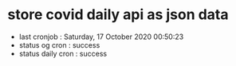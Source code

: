 # store covid daily api as json data

- last cronjob : Saturday, 17 October 2020 00:50:23
- status og cron : success
- status daily cron : success
      
      